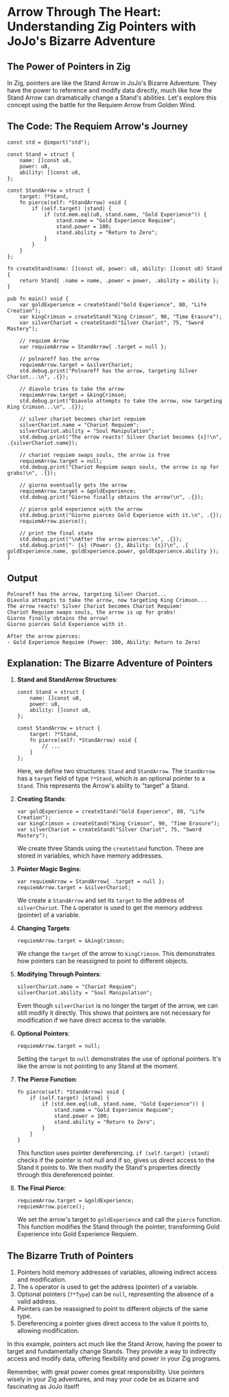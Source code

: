 # Arrow Through The Heart: Understanding Zig Pointers with JoJo's Bizarre Adventure

## The Power of Pointers in Zig

In Zig, pointers are like the Stand Arrow in JoJo's Bizarre Adventure. They have the power to reference and modify data directly, much like how the Stand Arrow can dramatically change a Stand's abilities. Let's explore this concept using the battle for the Requiem Arrow from Golden Wind.

## The Code: The Requiem Arrow's Journey

```zig
const std = @import("std");

const Stand = struct {
    name: []const u8,
    power: u8,
    ability: []const u8,
};

const StandArrow = struct {
    target: ?*Stand,
    fn pierce(self: *StandArrow) void {
        if (self.target) |stand| {
            if (std.mem.eql(u8, stand.name, "Gold Experience")) {
                stand.name = "Gold Experience Requiem";
                stand.power = 100;
                stand.ability = "Return to Zero";
            }
        }
    }
};

fn createStand(name: []const u8, power: u8, ability: []const u8) Stand {
    return Stand{ .name = name, .power = power, .ability = ability };
}

pub fn main() void {
    var goldExperience = createStand("Gold Experience", 80, "Life Creation");
    var kingCrimson = createStand("King Crimson", 90, "Time Erasure");
    var silverChariot = createStand("Silver Chariot", 75, "Sword Mastery");

    // requiem Arrow
    var requiemArrow = StandArrow{ .target = null };

    // polnareff has the arrow
    requiemArrow.target = &silverChariot;
    std.debug.print("Polnareff has the arrow, targeting Silver Chariot...\n", .{});

    // diavolo tries to take the arrow
    requiemArrow.target = &kingCrimson;
    std.debug.print("Diavolo attempts to take the arrow, now targeting King Crimson...\n", .{});

    // silver chariot becomes chariot requiem
    silverChariot.name = "Chariot Requiem";
    silverChariot.ability = "Soul Manipulation";
    std.debug.print("The arrow reacts! Silver Chariot becomes {s}!\n", .{silverChariot.name});

    // chariot requiem swaps souls, the arrow is free
    requiemArrow.target = null;
    std.debug.print("Chariot Requiem swaps souls, the arrow is up for grabs!\n", .{});

    // giorno eventually gets the arrow
    requiemArrow.target = &goldExperience;
    std.debug.print("Giorno finally obtains the arrow!\n", .{});

    // pierce gold experience with the arrow
    std.debug.print("Giorno pierces Gold Experience with it.\n", .{});
    requiemArrow.pierce();

    // print the final state
    std.debug.print("\nAfter the arrow pierces:\n", .{});
    std.debug.print("- {s} (Power: {}, Ability: {s})\n", .{ goldExperience.name, goldExperience.power, goldExperience.ability });
}
```

## Output

```
Polnareff has the arrow, targeting Silver Chariot...
Diavolo attempts to take the arrow, now targeting King Crimson...
The arrow reacts! Silver Chariot becomes Chariot Requiem!
Chariot Requiem swaps souls, the arrow is up for grabs!
Giorno finally obtains the arrow!
Giorno pierces Gold Experience with it.

After the arrow pierces:
- Gold Experience Requiem (Power: 100, Ability: Return to Zero)
```

## Explanation: The Bizarre Adventure of Pointers

1. **Stand and StandArrow Structures**:
   ```zig
   const Stand = struct {
       name: []const u8,
       power: u8,
       ability: []const u8,
   };

   const StandArrow = struct {
       target: ?*Stand,
       fn pierce(self: *StandArrow) void {
           // ...
       }
   };
   ```
   Here, we define two structures: `Stand` and `StandArrow`. The `StandArrow` has a `target` field of type `?*Stand`, which is an optional pointer to a `Stand`. This represents the Arrow's ability to "target" a Stand.

2. **Creating Stands**:
   ```zig
   var goldExperience = createStand("Gold Experience", 80, "Life Creation");
   var kingCrimson = createStand("King Crimson", 90, "Time Erasure");
   var silverChariot = createStand("Silver Chariot", 75, "Sword Mastery");
   ```
   We create three Stands using the `createStand` function. These are stored in variables, which have memory addresses.

3. **Pointer Magic Begins**:
   ```zig
   var requiemArrow = StandArrow{ .target = null };
   requiemArrow.target = &silverChariot;
   ```
   We create a `StandArrow` and set its `target` to the address of `silverChariot`. The `&` operator is used to get the memory address (pointer) of a variable.

4. **Changing Targets**:
   ```zig
   requiemArrow.target = &kingCrimson;
   ```
   We change the `target` of the arrow to `kingCrimson`. This demonstrates how pointers can be reassigned to point to different objects.

5. **Modifying Through Pointers**:
   ```zig
   silverChariot.name = "Chariot Requiem";
   silverChariot.ability = "Soul Manipulation";
   ```
   Even though `silverChariot` is no longer the target of the arrow, we can still modify it directly. This shows that pointers are not necessary for modification if we have direct access to the variable.

6. **Optional Pointers**:
   ```zig
   requiemArrow.target = null;
   ```
   Setting the `target` to `null` demonstrates the use of optional pointers. It's like the arrow is not pointing to any Stand at the moment.

7. **The Pierce Function**:
   ```zig
   fn pierce(self: *StandArrow) void {
       if (self.target) |stand| {
           if (std.mem.eql(u8, stand.name, "Gold Experience")) {
               stand.name = "Gold Experience Requiem";
               stand.power = 100;
               stand.ability = "Return to Zero";
           }
       }
   }
   ```
   This function uses pointer dereferencing. `if (self.target) |stand|` checks if the pointer is not null and if so, gives us direct access to the Stand it points to. We then modify the Stand's properties directly through this dereferenced pointer.

8. **The Final Pierce**:
   ```zig
   requiemArrow.target = &goldExperience;
   requiemArrow.pierce();
   ```
   We set the arrow's target to `goldExperience` and call the `pierce` function. This function modifies the Stand through the pointer, transforming Gold Experience into Gold Experience Requiem.

## The Bizarre Truth of Pointers

1. Pointers hold memory addresses of variables, allowing indirect access and modification.
2. The `&` operator is used to get the address (pointer) of a variable.
3. Optional pointers (`?*Type`) can be `null`, representing the absence of a valid address.
4. Pointers can be reassigned to point to different objects of the same type.
5. Dereferencing a pointer gives direct access to the value it points to, allowing modification.

In this example, pointers act much like the Stand Arrow, having the power to target and fundamentally change Stands. They provide a way to indirectly access and modify data, offering flexibility and power in your Zig programs.

Remember, with great power comes great responsibility. Use pointers wisely in your Zig adventures, and may your code be as bizarre and fascinating as JoJo itself!
